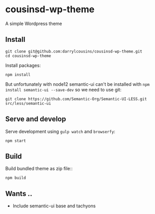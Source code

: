 # cousinsd-wp-theme

A simple Wordpress theme


## Install

```shell
git clone git@github.com:darrylcousins/cousinsd-wp-theme.git
cd cousinsd-wp-theme
```

Install packages:

```shell
npm install
```

But unfortunately with node12 semantic-ui can't be installed with `npm install semantic-ui --save-dev` so we need to use git:

```shell
git clone https://github.com/Semantic-Org/Semantic-UI-LESS.git src/less/semantic-ui
```

## Serve and develop

Serve development using `gulp watch` and `browserfy`:

```shell
npm start
```

## Build

Build bundled theme as zip file::

```shell
npm build
```

## Wants ..

* Include semantic-ui base and tachyons

